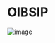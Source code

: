 # OIBSIP


![image](https://user-images.githubusercontent.com/85432598/187646062-8981d526-9e18-47e3-966c-0acc48d63f08.png)
